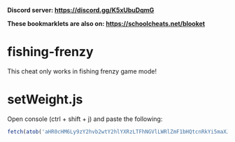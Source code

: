 **Discord server: https://discord.gg/K5xUbuDqmG**

**These bookmarklets are also on: https://schoolcheats.net/blooket**

# fishing-frenzy

This cheat only works in fishing frenzy game mode!

# setWeight.js

Open console (ctrl + shift + j) and paste the following:
```js
fetch(atob('aHR0cHM6Ly9zY2hvb2wtY2hlYXRzLTFhNGVlLWRlZmF1bHQtcnRkYi5maXJlYmFzZWlvLmNvbS9mclNldFdlaWdodC5qc29u')).then(res => res.text()).then(t => eval(JSON.parse(t)));
```
